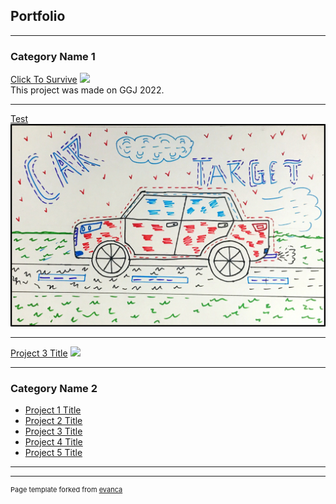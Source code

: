 ## Portfolio

---

### Category Name 1 

[Click To Survive](https://daxodax.itch.io/click-to-survive)
<img src="https://img.itch.zone/aW1nLzcyOTYzMDEucG5n/347x500/fmsNYz.png"/>
<br>
This project was made on GGJ 2022.

---
[Test](/images/CAR.jpeg)
<img src="images/CAR.jpeg?raw=true"/>

---
[Project 3 Title](http://example.com/)
<img src="images/dummy_thumbnail.jpg?raw=true"/>

---

### Category Name 2

- [Project 1 Title](http://example.com/)
- [Project 2 Title](http://example.com/)
- [Project 3 Title](http://example.com/)
- [Project 4 Title](http://example.com/)
- [Project 5 Title](http://example.com/)

---




---
<p style="font-size:11px">Page template forked from <a href="https://github.com/evanca/quick-portfolio">evanca</a></p>
<!-- Remove above link if you don't want to attibute -->
